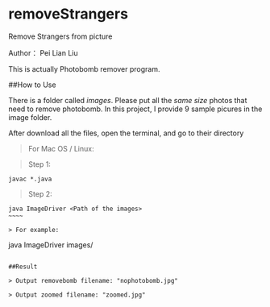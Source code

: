# removeStrangers
 Remove Strangers from picture

Author： Pei Lian Liu

This is actually Photobomb remover program.

##How to Use

There is a folder called *images*. Please put all the *same size* photos that need to remove photobomb. In this project, I provide 9 sample picures in the image folder.


After download all the files, open the terminal, and go to their directory

> For Mac OS / Linux:

> Step 1:
~~~~~~~~~~~~
javac *.java
~~~~~~~~~~~~

> Step 2:
~~~~~
java ImageDriver <Path of the images>
~~~~

> For example: 
~~~~~~~~~~~~~~~~~~~~~~~~~~
java ImageDriver images/
~~~~~~~~~~~~~~~~~~~~~~~~~~

##Result

> Output removebomb filename: "nophotobomb.jpg"

> Output zoomed filename: "zoomed.jpg"
